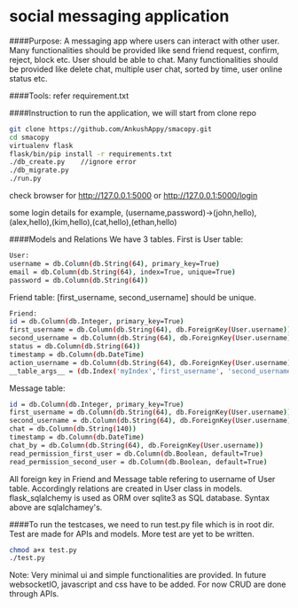 # social messaging application
####Purpose: 
A messaging app where users can interact with other user. Many functionalities should be provided like send friend request, confirm, reject, block etc. User should be able to chat. Many functionalities should be provided like delete chat, multiple user chat, sorted by time, user online status etc. 

####Tools: 
refer requirement.txt


####Instruction to run the application, we will start from clone repo
```sh
git clone https://github.com/AnkushAppy/smacopy.git
cd smacopy
virtualenv flask
flask/bin/pip install -r requirements.txt
./db_create.py    //ignore error
./db_migrate.py
./run.py
```

check browser for http://127.0.0.1:5000 or http://127.0.0.1:5000/login

some login details for example, (username,password)->(john,hello),(alex,hello),(kim,hello),(cat,hello),(ethan,hello)

####Models and Relations
We have 3 tables. First is User table:
```sh
User:
username = db.Column(db.String(64), primary_key=True)
email = db.Column(db.String(64), index=True, unique=True)
password = db.Column(db.String(64))
```
Friend table: [first_username, second_username] should be unique.
```sh
Friend:
id = db.Column(db.Integer, primary_key=True)
first_username = db.Column(db.String(64), db.ForeignKey(User.username))
second_username = db.Column(db.String(64), db.ForeignKey(User.username))
status = db.Column(db.String(64))
timestamp = db.Column(db.DateTime)
action_username = db.Column(db.String(64), db.ForeignKey(User.username))
__table_args__ = (db.Index('myIndex','first_username', 'second_username',unique=True), {})
```
Message table:
```sh
id = db.Column(db.Integer, primary_key=True)
first_username = db.Column(db.String(64), db.ForeignKey(User.username))
second_username = db.Column(db.String(64), db.ForeignKey(User.username))
chat = db.Column(db.String(140))
timestamp = db.Column(db.DateTime)
chat_by = db.Column(db.String(64), db.ForeignKey(User.username))
read_permission_first_user = db.Column(db.Boolean, default=True)
read_permission_second_user = db.Column(db.Boolean, default=True)
```
All foreign key in Friend and Message table refering to username of User table. Accordingly relations are created in User class in models. flask_sqlalchemy is used as ORM over sqlite3 as SQL database. Syntax above are sqlalchamey's.


####To run the testcases, we need to run test.py file which is in root dir. Test are made for APIs and models. More test are yet to be written.
```sh
chmod a+x test.py
./test.py
```

Note: Very minimal ui and simple functionalities are provided. In future websocketIO, javascript and css have to be added. For now CRUD are done through APIs.
